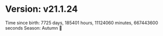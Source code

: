 # Version: v21.1.24
Time since birth: 7725 days, 185401 hours, 11124060 minutes, 667443600 seconds
Season: Autumn 🍁
